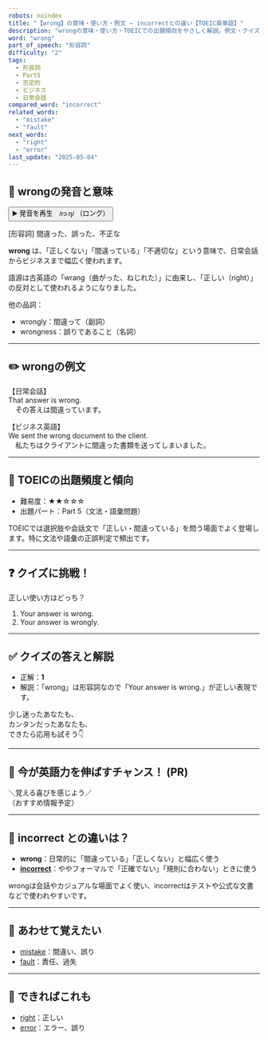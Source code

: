 ```yaml
---
robots: noindex
title: "【wrong】の意味・使い方・例文 ― incorrectとの違い【TOEIC英単語】"
description: "wrongの意味・使い方・TOEICでの出題傾向をやさしく解説。例文・クイズ付きでincorrectとの違いもわかりやすく学べます。"
word: "wrong"
part_of_speech: "形容詞"
difficulty: "2"
tags:
  - 形容詞
  - Part5
  - 否定的
  - ビジネス
  - 日常会話
compared_word: "incorrect"
related_words:
  - "mistake"
  - "fault"
next_words:
  - "right"
  - "error"
last_update: "2025-05-04"
---
```


## 🔰 wrongの発音と意味

<button class="play-audio" onclick="playTTS('wrong')">
  <span class="play-audio-main">
    ▶️ 発音を再生　/rɔːŋ/
  </span>
  <span class="play-audio-sub">
    （ロング）
  </span>
</button>

[形容詞] 間違った、誤った、不正な

**wrong** は、「正しくない」「間違っている」「不適切な」という意味で、日常会話からビジネスまで幅広く使われます。

語源は古英語の「wrang（曲がった、ねじれた）」に由来し、「正しい（right）」の反対として使われるようになりました。

他の品詞：  
- wrongly：間違って（副詞）
- wrongness：誤りであること（名詞）

---

## ✏️ wrongの例文

【日常会話】  
That answer is wrong.  
　その答えは間違っています。

【ビジネス英語】  
We sent the wrong document to the client.  
　私たちはクライアントに間違った書類を送ってしまいました。

---

## 🎯 TOEICの出題頻度と傾向

- 難易度：★★☆☆☆
- 出題パート：Part 5（文法・語彙問題）

TOEICでは選択肢や会話文で「正しい・間違っている」を問う場面でよく登場します。特に文法や語彙の正誤判定で頻出です。

---

## ❓ クイズに挑戦！

正しい使い方はどっち？

1. Your answer is wrong.  
2. Your answer is wrongly.

---

## ✅ クイズの答えと解説

- 正解：**1**
- 解説：「wrong」は形容詞なので「Your answer is wrong.」が正しい表現です。

少し迷ったあなたも、  
カンタンだったあなたも、  
できたら応用も試そう👇️

---

## 🚀 今が英語力を伸ばすチャンス！ (PR)

<div class="info-center">
＼覚える喜びを感じよう／<br>  
（おすすめ情報予定）
</div>

---

## 🤔  incorrect との違いは？

- **wrong**：日常的に「間違っている」「正しくない」と幅広く使う
- **[incorrect](/word/incorrect/)**：ややフォーマルで「正確でない」「規則に合わない」ときに使う

wrongは会話やカジュアルな場面でよく使い、incorrectはテストや公式な文書などで使われやすいです。

---

## 🧩 あわせて覚えたい

- [mistake](/word/mistake/)：間違い、誤り
- [fault](/word/fault/)：責任、過失

---

## 📖 できればこれも

- [right](/word/right/)：正しい
- [error](/word/error/)：エラー、誤り

<!-- cvid: aid44_bid42 -->
